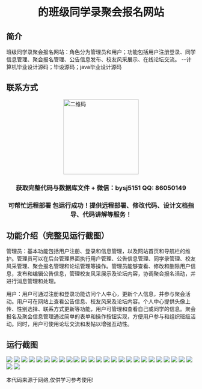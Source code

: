 <p><h1 align="center">的班级同学录聚会报名网站</h1></p>

## 简介
班级同学录聚会报名网站：角色分为管理员和用户；功能包括用户注册登录、同学信息管理、聚会报名管理、公告信息发布、校友风采展示、在线论坛交流。    --计算机毕业设计源码；毕设源码；java毕业设计源码


## 联系方式
<img src="https://bs-1329754181.cos.ap-shanghai.myqcloud.com/wx.jpg" alt="二维码" style="display: block; margin: 0 auto;" width="200px">
<p><h3 align="center">获取完整代码与数据库文件 + 微信：bysj5151 QQ: 86050149</h3></p>
<p><h3 align="center">可帮忙远程部署 包运行成功！提供远程部署、修改代码、设计文档指导、代码讲解等服务！</h3></p>

## 功能介绍（完整见运行截图）
管理员：基本功能包括用户注册、登录和信息管理，以及网站首页和导航栏的维护。管理员可以在后台管理界面执行用户管理、公告信息管理、同学录管理、校友风采管理、聚会报名管理和论坛管理等操作。管理员能够查看、修改和删除用户信息，发布和编辑公告信息，管理校友风采展示及论坛内容，协调聚会报名活动，并进行消息管理和处理。

用户：用户可通过注册和登录功能访问个人中心，更新个人信息，并参与聚会活动。用户可在网站上查看公告信息、校友风采及论坛内容。个人中心提供头像上传、性别选择、联系方式更新等功能，用户可管理和查看自己或同学的信息。聚会报名及聚会信息管理通过简单的表单和操作按钮实现，方便用户参与和组织班级活动。同时，用户可使用论坛交流和发帖以增强互动性。


## 运行截图
![](https://bs-1329754181.cos.ap-shanghai.myqcloud.com/ssm/ClassmatesReunionRegistrationWebsite/img/001.jpg)
![](https://bs-1329754181.cos.ap-shanghai.myqcloud.com/ssm/ClassmatesReunionRegistrationWebsite/img/002.jpg)
![](https://bs-1329754181.cos.ap-shanghai.myqcloud.com/ssm/ClassmatesReunionRegistrationWebsite/img/003.jpg)
![](https://bs-1329754181.cos.ap-shanghai.myqcloud.com/ssm/ClassmatesReunionRegistrationWebsite/img/004.jpg)
![](https://bs-1329754181.cos.ap-shanghai.myqcloud.com/ssm/ClassmatesReunionRegistrationWebsite/img/005.jpg)
![](https://bs-1329754181.cos.ap-shanghai.myqcloud.com/ssm/ClassmatesReunionRegistrationWebsite/img/006.jpg)
![](https://bs-1329754181.cos.ap-shanghai.myqcloud.com/ssm/ClassmatesReunionRegistrationWebsite/img/007.jpg)
![](https://bs-1329754181.cos.ap-shanghai.myqcloud.com/ssm/ClassmatesReunionRegistrationWebsite/img/008.jpg)
![](https://bs-1329754181.cos.ap-shanghai.myqcloud.com/ssm/ClassmatesReunionRegistrationWebsite/img/009.jpg)
![](https://bs-1329754181.cos.ap-shanghai.myqcloud.com/ssm/ClassmatesReunionRegistrationWebsite/img/010.jpg)
![](https://bs-1329754181.cos.ap-shanghai.myqcloud.com/ssm/ClassmatesReunionRegistrationWebsite/img/011.jpg)
![](https://bs-1329754181.cos.ap-shanghai.myqcloud.com/ssm/ClassmatesReunionRegistrationWebsite/img/012.jpg)
![](https://bs-1329754181.cos.ap-shanghai.myqcloud.com/ssm/ClassmatesReunionRegistrationWebsite/img/013.jpg)
![](https://bs-1329754181.cos.ap-shanghai.myqcloud.com/ssm/ClassmatesReunionRegistrationWebsite/img/014.jpg)
![](https://bs-1329754181.cos.ap-shanghai.myqcloud.com/ssm/ClassmatesReunionRegistrationWebsite/img/015.jpg)
![](https://bs-1329754181.cos.ap-shanghai.myqcloud.com/ssm/ClassmatesReunionRegistrationWebsite/img/016.jpg)
![](https://bs-1329754181.cos.ap-shanghai.myqcloud.com/ssm/ClassmatesReunionRegistrationWebsite/img/017.jpg)
![](https://bs-1329754181.cos.ap-shanghai.myqcloud.com/ssm/ClassmatesReunionRegistrationWebsite/img/018.jpg)
![](https://bs-1329754181.cos.ap-shanghai.myqcloud.com/ssm/ClassmatesReunionRegistrationWebsite/img/019.jpg)
![](https://bs-1329754181.cos.ap-shanghai.myqcloud.com/ssm/ClassmatesReunionRegistrationWebsite/img/020.jpg)
![](https://bs-1329754181.cos.ap-shanghai.myqcloud.com/ssm/ClassmatesReunionRegistrationWebsite/img/021.jpg)
![](https://bs-1329754181.cos.ap-shanghai.myqcloud.com/ssm/ClassmatesReunionRegistrationWebsite/img/022.jpg)
![](https://bs-1329754181.cos.ap-shanghai.myqcloud.com/ssm/ClassmatesReunionRegistrationWebsite/img/023.jpg)
![](https://bs-1329754181.cos.ap-shanghai.myqcloud.com/ssm/ClassmatesReunionRegistrationWebsite/img/024.jpg)
![](https://bs-1329754181.cos.ap-shanghai.myqcloud.com/ssm/ClassmatesReunionRegistrationWebsite/img/025.jpg)
![](https://bs-1329754181.cos.ap-shanghai.myqcloud.com/ssm/ClassmatesReunionRegistrationWebsite/img/026.jpg)
![](https://bs-1329754181.cos.ap-shanghai.myqcloud.com/ssm/ClassmatesReunionRegistrationWebsite/img/027.jpg)

<p>本代码来源于网络,仅供学习参考使用!</p>

